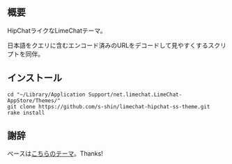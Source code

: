 
概要
----

HipChatライクなLimeChatテーマ。

日本語をクエリに含むエンコード済みのURLをデコードして見やすくするスクリプトを同伴。

インストール
------------

```
cd "~/Library/Application Support/net.limechat.LimeChat-AppStore/Themes/"
git clone https://github.com/s-shin/limechat-hipchat-ss-theme.git
rake install
```

謝辞
----

ベースは[こちらのテーマ](https://github.com/jschoolcraft/Limechat-Themes/tree/master/Hipchat)。Thanks!
